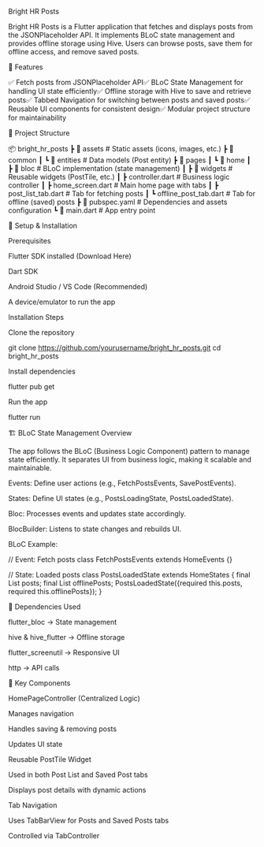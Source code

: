 Bright HR Posts

Bright HR Posts is a Flutter application that fetches and displays posts from the JSONPlaceholder API. It implements BLoC state management and provides offline storage using Hive. Users can browse posts, save them for offline access, and remove saved posts.

📌 Features

✅ Fetch posts from JSONPlaceholder API✅ BLoC State Management for handling UI state efficiently✅ Offline storage with Hive to save and retrieve posts✅ Tabbed Navigation for switching between posts and saved posts✅ Reusable UI components for consistent design✅ Modular project structure for maintainability

📂 Project Structure

📦 bright_hr_posts
 ┣ 📂 assets         # Static assets (icons, images, etc.)
 ┣ 📂 common
 ┃ ┗ 📂 entities    # Data models (Post entity)
 ┣ 📂 pages
 ┃ ┗ 📂 home
 ┃   ┣ 📂 bloc      # BLoC implementation (state management)
 ┃   ┣ 📂 widgets   # Reusable widgets (PostTile, etc.)
 ┃   ┣ controller.dart  # Business logic controller
 ┃   ┣ home_screen.dart  # Main home page with tabs
 ┃   ┣ post_list_tab.dart  # Tab for fetching posts
 ┃   ┗ offline_post_tab.dart  # Tab for offline (saved) posts
 ┣ 📜 pubspec.yaml  # Dependencies and assets configuration
 ┗ 📜 main.dart     # App entry point

🚀 Setup & Installation

Prerequisites

Flutter SDK installed (Download Here)

Dart SDK

Android Studio / VS Code (Recommended)

A device/emulator to run the app

Installation Steps

Clone the repository

git clone https://github.com/yourusername/bright_hr_posts.git
cd bright_hr_posts

Install dependencies

flutter pub get

Run the app

flutter run

🏗️ BLoC State Management Overview

The app follows the BLoC (Business Logic Component) pattern to manage state efficiently. It separates UI from business logic, making it scalable and maintainable.

Events: Define user actions (e.g., FetchPostsEvents, SavePostEvents).

States: Define UI states (e.g., PostsLoadingState, PostsLoadedState).

Bloc: Processes events and updates state accordingly.

BlocBuilder: Listens to state changes and rebuilds UI.

BLoC Example:

// Event: Fetch posts
class FetchPostsEvents extends HomeEvents {}

// State: Loaded posts
class PostsLoadedState extends HomeStates {
  final List<Post> posts;
  final List<Post> offlinePosts;
  PostsLoadedState({required this.posts, required this.offlinePosts});
}

📜 Dependencies Used

flutter_bloc → State management

hive & hive_flutter → Offline storage

flutter_screenutil → Responsive UI

http → API calls

🔧 Key Components

HomePageController (Centralized Logic)

Manages navigation

Handles saving & removing posts

Updates UI state

Reusable PostTile Widget

Used in both Post List and Saved Post tabs

Displays post details with dynamic actions

Tab Navigation

Uses TabBarView for Posts and Saved Posts tabs

Controlled via TabController